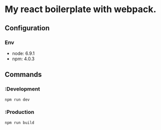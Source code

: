 # My react boilerplate with webpack.

## Configuration
### Env
- node: 6.9.1
- npm: 4.0.3

## Commands
### :Development
```npm run dev```
### :Production
```npm run build```